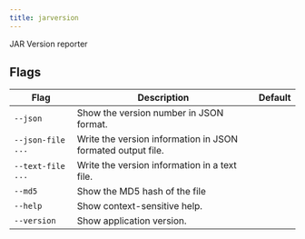 ```yaml
---
title: jarversion
---
```


JAR Version reporter


## Flags

| Flag | Description | Default |
| --- | --- | --- |
| <code class="text-nowrap">--json</code> | Show the version number in JSON format. |  |
| <code class="text-nowrap">--json-file</code> <code class="text-nowrap">...<code class="text-nowrap"> | Write the version information in JSON formated output file. |  |
| <code class="text-nowrap">--text-file</code> <code class="text-nowrap">...<code class="text-nowrap"> | Write the version information in a text file. |  |
| <code class="text-nowrap">--md5</code> | Show the MD5 hash of the file | |
| <code class="text-nowrap">--help</code> | Show context-sensitive help. |  |
| <code class="text-nowrap">--version</code> | Show application version. |  |
